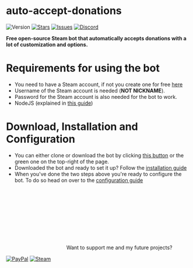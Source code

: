 # auto-accept-donations

![Version](https://img.shields.io/github/package-json/v/confernn/auto-accept-donations.svg)
[![Stars](https://img.shields.io/github/stars/confernn/auto-accept-donations.svg)](https://github.com/confernn/auto-accept-donations/stargazers)
[![Issues](https://img.shields.io/github/issues/confernn/auto-accept-donations.svg)](https://github.com/confernn/auto-accept-donations/issues)
[![Discord](https://img.shields.io/discord/467040686982692865.svg)](https://discord.gg/t8nHSvA)

**Free open-source Steam bot that automatically accepts donations with a lot of customization and options.**

# Requirements for using the bot
* You need to have a Steam account, if not you create one for free [here](https://store.steampowered.com/join/)
* Username of the Steam account is needed (**NOT NICKNAME**).
* Password for the Steam account is also needed for the bot to work.
* NodeJS (explained in [this guide](https://github.com/confernn/auto-accept-donations/wiki/Installation))


# Download, Installation and Configuration
* You can either clone or download the bot by clicking [this button](https://github.com/confernn/auto-accept-donations/archive/master.zip) or the green one on the top-right of the page.
* Downloaded the bot and ready to set it up? Follow the [installation guide](https://github.com/confernn/auto-accept-donations/wiki/Installation)
* When you've done the two steps above you're ready to configure the bot. To do so head on over to the [configuration guide](https://github.com/confernn/auto-accept-donations/wiki/Configuration)

                                                                                                                                                                                                                                                                                                                                                                                                                                                                                                                                                                                                                                                                                                                                                                                                                                                                                                                                                                                                                                                                                                                                                                                                                                          Want to support me and my future projects?

[![PayPal](https://img.shields.io/badge/Donate-PayPal-blue.svg)](http://paypal.me/confern)
[![Steam](https://img.shields.io/badge/Donate-Steam-green.svg)](https://steamcommunity.com/tradeoffer/new/?partner=293059984&token=0-l_idZR)
